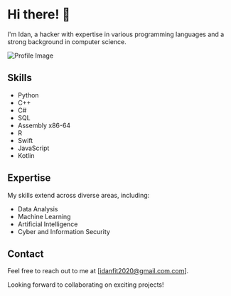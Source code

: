 # Hi there! 👋

I'm Idan, a hacker with expertise in various programming languages and a strong background in computer science.

![[Profile Image]([url_to_your_image](https://unsplash.com/photos/black-remote-control-on-red-table-6sAl6aQ4OWI))](https://unsplash.com/photos/black-remote-control-on-red-table-6sAl6aQ4OWI)
## Skills

- Python
- C++
- C#
- SQL
- Assembly x86-64
- R
- Swift
- JavaScript
- Kotlin

## Expertise

My skills extend across diverse areas, including:

- Data Analysis
- Machine Learning
- Artificial Intelligence
- Cyber and Information Security

## Contact

Feel free to reach out to me at [idanfit2020@gmail.com.com].

Looking forward to collaborating on exciting projects!

